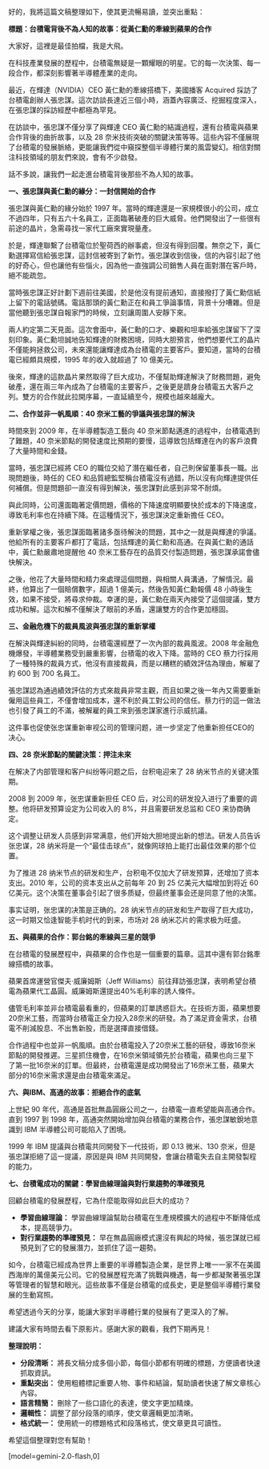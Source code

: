 好的，我將這篇文稿整理如下，使其更流暢易讀，並突出重點：

**標題：台積電背後不為人知的故事：從黃仁勳的牽線到蘋果的合作**

大家好，這裡是最佳拍檔，我是大飛。

在科技產業發展的歷程中，台積電無疑是一顆耀眼的明星。它的每一次決策、每一段合作，都深刻影響著半導體產業的走向。

最近，在輝達（NVIDIA）CEO 黃仁勳的牽線搭橋下，美國播客 Acquired 採訪了台積電創辦人張忠謀。這次訪談長達近三個小時，涵蓋內容廣泛、挖掘程度深入，在張忠謀的採訪經歷中都極為罕見。

在訪談中，張忠謀不僅分享了與輝達 CEO 黃仁勳的結識過程，還有台積電與蘋果合作背後的曲折故事，以及 28 奈米技術突破的關鍵決策等等。這些內容不僅展現了台積電的發展脈絡，更能讓我們從中窺探整個半導體行業的風雲變幻。相信對關注科技領域的朋友們來說，會有不少啟發。

話不多說，讓我們一起走進台積電背後那些不為人知的故事。

**一、張忠謀與黃仁勳的緣分：一封信開始的合作**

張忠謀與黃仁勳的緣分始於 1997 年。當時的輝達還是一家規模很小的公司，成立不過四年，只有五六十名員工，正面臨著破產的巨大威脅。他們開發出了一些很有前途的晶片，急需尋找一家代工廠來實現量產。

於是，輝達聯繫了台積電位於聖荷西的辦事處，但沒有得到回覆。無奈之下，黃仁勳選擇寫信給張忠謀，這封信被寄到了新竹。張忠謀收到信後，信的內容引起了他的好奇心，但也讓他有些惱火，因為他一直強調公司銷售人員在面對潛在客戶時，絕不能疏忽。

當時張忠謀正好計劃下週前往美國，於是他沒有提前通知，直接撥打了黃仁勳信紙上留下的電話號碼。電話那頭的黃仁勳正在和員工爭論事情，背景十分嘈雜。但是當他聽到張忠謀自報家門的時候，立刻讓周圍人安靜下來。

兩人約定第二天見面。這次會面中，黃仁勳的口才、樂觀和坦率給張忠謀留下了深刻印象。黃仁勳坦誠地告知輝達的財務困境，同時大胆預言，他們想要代工的晶片不僅能夠拯救公司，未來還能讓輝達成為台積電的主要客戶。要知道，當時的台積電已經頗具規模，1995 年的收入就超過了 10 億美元。

後來，輝達的這款晶片果然取得了巨大成功，不僅幫助輝達解決了財務問題，避免破產，還在兩三年內成為了台積電的主要客戶，之後更是躋身台積電五大客戶之列。雙方的合作就此拉開序幕，一直延續至今，規模也越來越龐大。

**二、合作並非一帆風順：40 奈米工藝的爭議與張忠謀的解決**

時間來到 2009 年，在半導體製造工藝向 40 奈米節點邁進的過程中，台積電遇到了難題，40 奈米節點的開發速度比預期的要慢，這導致包括輝達在內的客戶浪費了大量時間和金錢。

當時，張忠謀已經將 CEO 的職位交給了潛在繼任者，自己則保留董事長一職。出現問題後，時任的 CEO 和品質總監堅稱台積電沒有過錯，所以沒有向輝達提供任何補償。但是問題卻一直沒有得到解決，張忠謀對此感到非常不耐煩。

與此同時，公司還面臨著定價問題，價格的下降速度明顯要快於成本的下降速度，導致毛利率也在持續下降。在這種情況下，張忠謀決定重新擔任 CEO。

重新掌權之後，張忠謀面臨著諸多亟待解決的問題，其中之一就是與輝達的爭議。他給所有的主要客戶都打了電話，包括輝達的黃仁勳和高通。在與黃仁勳的通話中，黃仁勳嚴肅地提醒他 40 奈米工藝存在的品質交付製造問題，張忠謀承諾會儘快解決。

之後，他花了大量時間和精力來處理這個問題，與相關人員溝通，了解情況。最終，他算出了一個賠償數字，超過 1 億美元，然後告知黃仁勳報價 48 小時後生效，如果不接受，將尋求仲裁。幸運的是，黃仁勳在兩天內接受了這個提議，雙方成功和解。這次和解不僅解決了眼前的矛盾，還讓雙方的合作更加穩固。

**三、金融危機下的裁員風波與張忠謀的重新掌權**

在解決與輝達糾紛的同時，台積電還經歷了一次內部的裁員風波。2008 年金融危機爆發，半導體業務受到嚴重影響，台積電的收入下降。當時的 CEO 蔡力行採用了一種特殊的裁員方式，他沒有直接裁員，而是以糟糕的績效評估為理由，解雇了約 600 到 700 名員工。

張忠謀認為通過績效評估的方式來裁員非常主觀，而且如果之後一年內又需要重新僱用這些員工，不僅會增加成本，還不利於員工對公司的信任。蔡力行的這一做法也引發了員工的不滿，被解雇的員工來到張忠謀家進行示威抗議。

这件事也促使张忠谋重新审视公司的管理问题，进一步坚定了他重新担任CEO的决心。

**四、28 奈米節點的關鍵決策：押注未來**

在解决了内部管理和客户纠纷等问题之后，台积电迎来了 28 纳米节点的关键决策期。

2008 到 2009 年，张忠谋重新担任 CEO 后，对公司的研发投入进行了重要的调整。他将研发预算设定为公司收入的 8%，并且需要研发总监和 CEO 来协商确定。

这个调整让研发人员感到非常满意，他们开始大胆地提出新的想法。研发人员告诉张忠谋，28 纳米将是一个“最佳击球点”，就像网球拍上能打出最佳效果的那个位置。

为了推进 28 纳米节点的研发和生产，台积电不仅加大了研发预算，还增加了资本支出。2010 年，公司的资本支出从之前每年 20 到 25 亿美元大幅增加到将近 60 亿美元。这个决策在董事会引起了很多质疑，但最终董事会还是同意了他的决策。

事实证明，张忠谋的决策是正确的。28 纳米节点的研发和生产取得了巨大成功，这一时期又恰逢智能手机时代的到来，市场对 28 纳米芯片的需求极为旺盛。

**五、與蘋果的合作：郭台銘的牽線與三星的競爭**

在台積電的發展歷程中，與蘋果的合作也是一個重要的篇章。這其中還有郭台銘牽線搭橋的故事。

蘋果首席運營官傑夫·威廉姆斯（Jeff Williams）前往拜訪張忠謀，表明希望台積電為蘋果代工晶圓。威廉姆斯還提出40%毛利率的誘人條件。

儘管毛利率並非台積電最看重的，但蘋果的訂單誘惑巨大。在技術方面，蘋果想要20奈米工藝，而當時台積電正全力投入28奈米的研發。為了滿足資金需求，台積電不削減股息、不出售新股，而是選擇直接借錢。

合作過程中也並非一帆風順。由於台積電投入了20奈米工藝的研發，導致16奈米節點的開發推遲。三星抓住機會，在16奈米領域領先於台積電，蘋果也向三星下了第一批16奈米的訂單。但最終，台積電還是成功開發出了16奈米工藝，蘋果大部分的16奈米需求還是由台積電來滿足。

**六、與IBM、高通的故事：拒絕合作的底氣**

上世紀 90 年代，高通是首批無晶圓廠公司之一，台積電一直希望能與高通合作。直到 1997 到 1998 年，高通突然開始增加與台積電的業務合作，張忠謀敏銳地意識到 IBM 半導體公司可能陷入了困境。

1999 年 IBM 提議與台積電共同開發下一代技術，即 0.13 微米、130 奈米，但是張忠謀拒絕了這一提議，原因是與 IBM 共同開發，會讓台積電失去自主開發製程的能力。

**七、台積電成功的關鍵：學習曲線理論與對行業趨勢的準確預見**

回顧台積電的發展歷程，它為什麼能取得如此巨大的成功？

*   **學習曲線理論：** 學習曲線理論幫助台積電在生產規模擴大的過程中不斷降低成本，提高競爭力。
*   **對行業趨勢的準確預見：** 早在無晶圓廠模式還沒有興起的時候，張忠謀就已經預見到了它的發展潛力，並抓住了這一趨勢。

如今，台積電已經成為世界上重要的半導體製造企業，是世界上唯一一家不在美國西海岸的萬億美元公司。它的發展歷程充滿了挑戰與機遇，每一步都凝聚著張忠謀等管理者的智慧和眼光。這些故事不僅是台積電的成長史，更是整個半導體行業發展的生動寫照。

希望透過今天的分享，能讓大家對半導體行業的發展有了更深入的了解。

建議大家有時間去看下原影片。感謝大家的觀看，我們下期再見！

**整理說明：**

*   **分段清晰：** 將長文稿分成多個小節，每個小節都有明確的標題，方便讀者快速抓取資訊。
*   **重點突出：** 使用粗體標記重要人物、事件和結論，幫助讀者快速了解文章核心內容。
*   **語言精簡：** 刪除了一些口語化的表達，使文字更加精煉。
*   **邏輯性：** 調整了部分段落的順序，使文章邏輯更加清晰。
*   **格式統一：** 使用統一的標題格式和段落格式，使文章更具可讀性。

希望這個整理對您有幫助！

[model=gemini-2.0-flash,0]
